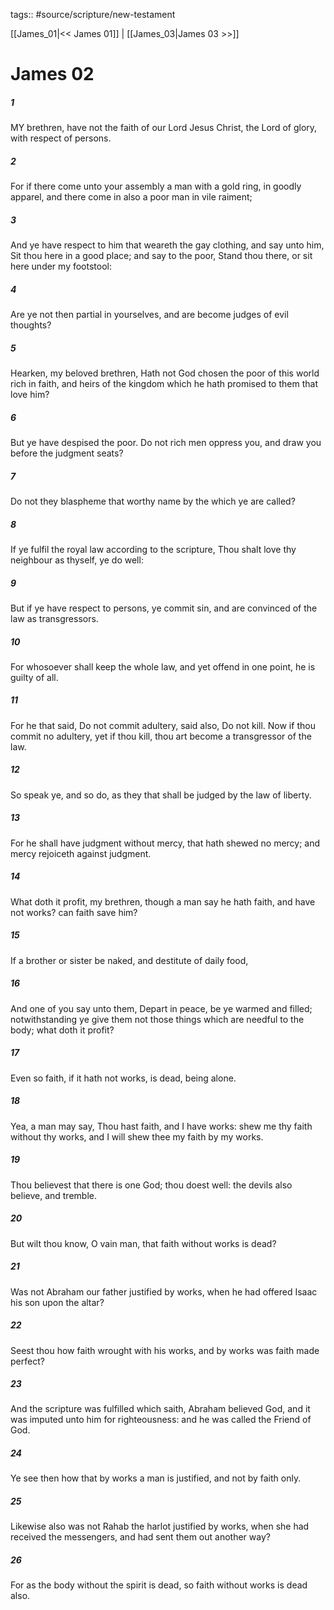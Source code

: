 tags:: #source/scripture/new-testament

[[James_01|<< James 01]] | [[James_03|James 03 >>]]

# James 02

##### 1

MY brethren, have not the faith of our Lord Jesus Christ, the Lord of glory, with respect of persons.

##### 2

For if there come unto your assembly a man with a gold ring, in goodly apparel, and there come in also a poor man in vile raiment;

##### 3

And ye have respect to him that weareth the gay clothing, and say unto him, Sit thou here in a good place; and say to the poor, Stand thou there, or sit here under my footstool:

##### 4

Are ye not then partial in yourselves, and are become judges of evil thoughts?

##### 5

Hearken, my beloved brethren, Hath not God chosen the poor of this world rich in faith, and heirs of the kingdom which he hath promised to them that love him?

##### 6

But ye have despised the poor. Do not rich men oppress you, and draw you before the judgment seats?

##### 7

Do not they blaspheme that worthy name by the which ye are called?

##### 8

If ye fulfil the royal law according to the scripture, Thou shalt love thy neighbour as thyself, ye do well:

##### 9

But if ye have respect to persons, ye commit sin, and are convinced of the law as transgressors.

##### 10

For whosoever shall keep the whole law, and yet offend in one point, he is guilty of all.

##### 11

For he that said, Do not commit adultery, said also, Do not kill. Now if thou commit no adultery, yet if thou kill, thou art become a transgressor of the law.

##### 12

So speak ye, and so do, as they that shall be judged by the law of liberty.

##### 13

For he shall have judgment without mercy, that hath shewed no mercy; and mercy rejoiceth against judgment.

##### 14

What doth it profit, my brethren, though a man say he hath faith, and have not works? can faith save him?

##### 15

If a brother or sister be naked, and destitute of daily food,

##### 16

And one of you say unto them, Depart in peace, be ye warmed and filled; notwithstanding ye give them not those things which are needful to the body; what doth it profit?

##### 17

Even so faith, if it hath not works, is dead, being alone.

##### 18

Yea, a man may say, Thou hast faith, and I have works: shew me thy faith without thy works, and I will shew thee my faith by my works.

##### 19

Thou believest that there is one God; thou doest well: the devils also believe, and tremble.

##### 20

But wilt thou know, O vain man, that faith without works is dead?

##### 21

Was not Abraham our father justified by works, when he had offered Isaac his son upon the altar?

##### 22

Seest thou how faith wrought with his works, and by works was faith made perfect?

##### 23

And the scripture was fulfilled which saith, Abraham believed God, and it was imputed unto him for righteousness: and he was called the Friend of God.

##### 24

Ye see then how that by works a man is justified, and not by faith only.

##### 25

Likewise also was not Rahab the harlot justified by works, when she had received the messengers, and had sent them out another way?

##### 26

For as the body without the spirit is dead, so faith without works is dead also.
